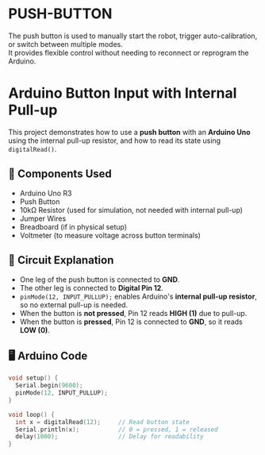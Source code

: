 # PUSH-BUTTON

The push button is used to manually start the robot, trigger auto-calibration, or switch between multiple modes.  
It provides flexible control without needing to reconnect or reprogram the Arduino.

# Arduino Button Input with Internal Pull-up

This project demonstrates how to use a **push button** with an **Arduino Uno** using the internal pull-up resistor, and how to read its state using `digitalRead()`.

## 🧰 Components Used

- Arduino Uno R3  
- Push Button  
- 10kΩ Resistor (used for simulation, not needed with internal pull-up)  
- Jumper Wires  
- Breadboard (if in physical setup)  
- Voltmeter (to measure voltage across button terminals)

## 🔌 Circuit Explanation

- One leg of the push button is connected to **GND**.
- The other leg is connected to **Digital Pin 12**.
- `pinMode(12, INPUT_PULLUP);` enables Arduino's **internal pull-up resistor**, so no external pull-up is needed.
- When the button is **not pressed**, Pin 12 reads **HIGH (1)** due to pull-up.
- When the button is **pressed**, Pin 12 is connected to **GND**, so it reads **LOW (0)**.

## 🖥️ Arduino Code

```cpp
void setup() {
  Serial.begin(9600);
  pinMode(12, INPUT_PULLUP);
}

void loop() {
  int x = digitalRead(12);     // Read button state
  Serial.println(x);           // 0 = pressed, 1 = released
  delay(1000);                 // Delay for readability
}
